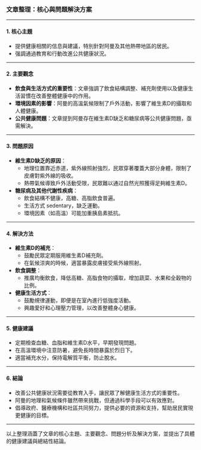 ### 文章整理：核心與問題解決方案

---

#### 1. 核心主題  
- 提供健康相關的信息與建議，特別針對阿曼及其他熱帶地區的居民。
- 强調通過教育和行動改進公共健康狀況。

---

#### 2. 主要觀念  
- **飲食與生活方式的重要性**：文章強調了飲食結構調整、補充劑使用以及健康生活習慣在改善整體健康中的作用。  
- **環境因素的影響**：阿曼的高溫氣候限制了戶外活動，影響了維生素D的攝取和人體健康。  
- **公共健康問題**：文章提到阿曼存在維生素D缺乏和糖尿病等公共健康問題，亟需解決。

---

#### 3. 問題原因  
- **維生素D缺乏的原因**：  
  - 地理位置靠近赤道，紫外線照射強烈，民眾穿著覆蓋大部分身體，限制了皮膚對紫外線的吸收。  
  - 熱帶氣候導致戶外活動受限，民眾難以通过自然光照獲得足夠維生素D。  
- **糖尿病及其他代謝性疾病**：  
  - 飲食結構不健康，高糖、高脂飲食普遍。  
  - 生活方式 sedentary，缺乏運動。  
  - 環境因素（如高溫）可能加重胰島素抵抗。  

---

#### 4. 解決方法  
- **維生素D的補充**：  
  - 鼓勵民眾定期服用維生素D補充劑。  
  - 在氣候涼爽的時候，適當暴露皮膚接受紫外線照射。  
- **飲食調整**：  
  - 推廣均衡飲食，降低高糖、高脂食物的攝取，增加蔬菜、水果和全穀物的比例。  
- **健康生活方式**：  
  - 鼓勵規律運動，即便是在室內進行低強度活動。  
  - 興趣愛好和心理壓力管理，以改善整體身心健康。  

---

#### 5. 健康建議  
- 定期檢查血糖、血脂和維生素D水平，早期發現問題。  
- 在高溫環境中注意防暑，避免長時間暴露於烈日下。  
- 適當補充水分，保持電解質平衡，防止脫水。  

---

#### 6. 結論  
- 改善公共健康狀況需要從教育入手，讓民眾了解健康生活方式的重要性。  
- 阿曼的地理和氣候條件雖然帶來挑戰，但通過科學手段可以有效應對。  
- 倡導政府、醫療機構和社區共同努力，提供必要的資源和支持，幫助居民實現更健康的目標。  

--- 

以上整理涵蓋了文章的核心主題、主要觀念、問題分析及解決方案，並提出了具體的健康建議與總結性結論。